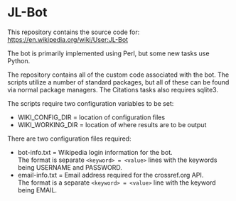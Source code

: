 # JL-Bot

This repository contains the source code for:
https://en.wikipedia.org/wiki/User:JL-Bot

The bot is primarily implemented using Perl, but some new tasks use Python.

The repository contains all of the custom code associated with the bot. The scripts utilize a number of standard packages, but all of these can be found via normal package managers. The Citations tasks also requires sqlite3.

The scripts require two configuration variables to be set:
* WIKI_CONFIG_DIR = location of configuration files
* WIKI_WORKING_DIR = location of where results are to be output

There are two configuration files required:
* bot-info.txt = Wikipedia login information for the bot.<br>The format is separate `<keyword> = <value>` lines with the keywords being USERNAME and PASSWORD.
* email-info.txt = Email address required for the crossref.org API.<br>The format is a separate `<keyword> = <value>` line with the keyword being EMAIL.
